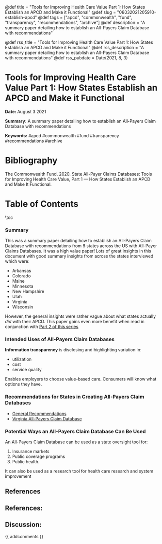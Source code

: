 @def title = "Tools for Improving Health Care Value Part 1: How States Establish an APCD and Make it Functional"
@def slug = "08032021205910-establish-apcd"
@def tags = ["apcd", "commonwealth", "fund", "transparency", "recommendations", "archive"]
@def description = "A summary paper detailing how to establish an All-Payers Claim Database with recommendations"

@def rss_title = "Tools for Improving Health Care Value Part 1: How States Establish an APCD and Make it Functional"
@def rss_description = "A summary paper detailing how to establish an All-Payers Claim Database with recommendations"
@def rss_pubdate = Date(2021, 8, 3)


Tools for Improving Health Care Value Part 1: How States Establish an APCD and Make it Functional
=========

**Date:** August 3 2021

**Summary:** A summary paper detailing how to establish an All-Payers Claim Database with recommendations

**Keywords:** #apcd #commonwealth #fund #transparency #recommendations  #archive

Bibliography
==========

The Commonwealth Fund. 2020. State All-Payer Claims Databases: Tools for Improving Health Care Value, Part 1 — How States Establish an APCD and Make It Functional.

Table of Contents
=========

\toc

### Summary

This was a summary paper detailing how to establish an All-Payers Claim Database with recommendations from 8 states across the US with All-Payer Claims Databases. It was a high value paper! Lots of great insights in this document with good summary insights from across the states interviewed which were:

  * Arkansas
  * Colorado
  * Maine
  * Minnesota
  * New Hampshire
  * Utah
  * Virginia
  * Wisconsin

However, the general insights were rather vague about what states actually *did* with their APCD. This paper gains even more benefit when read in conjunction with [Part 2 of this series](/08062021145920-benefits-state-apcds.md).

### Intended Uses of All-Payers Claim Databases

**Information transparency** is disclosing and highlighting variation in:

  * utilization
  * cost
  * service quality

Enables employers to choose value-based care. Consumers will know what options they have.

### Recommendations for States in Creating All-Payers Claim Databases

  * [General Recommendations](/08032021211415-apcd-recommendations.md)
  * [Virginia All-Payers Claim Database](/08032021211753-virginia-apcd.md)

### Potential Ways an All-Payers Claim Database Can Be Used

An All-Payers Claim Database can be used as a state oversight tool for:

1. Insurance markets
2. Public coverage programs
3. Public health.

It can also be used as a research tool for health care research and system improvement

## References

## References:
## Discussion: 

{{ addcomments }}
